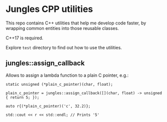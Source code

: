 # Jungles CPP utilities

This repo contains C++ utilities that help me develop code faster, by wrapping common entities into those reusable
classes.

C++17 is required.

Explore `test` directory to find out how to use the utilities.

## jungles::assign_callback

Allows to assign a lambda function to a plain C pointer, e.g.:

```
static unsigned (*plain_c_pointer)(char, float);

plain_c_pointer = jungles::assign_callback([](char, float) -> unsigned { return 5; });

auto r{(*plain_c_pointer)('c', 32.2)};

std::cout << r << std::endl; // Prints '5'
```

